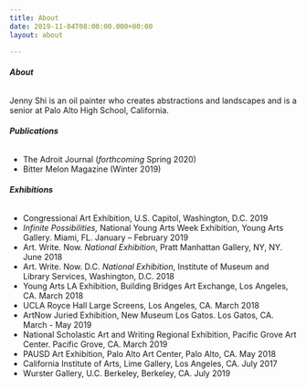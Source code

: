 ```yaml
---
title: About
date: 2019-11-04T08:00:00.000+00:00
layout: about

---
```

<style>
\#about-container h1, h2, h3, h4, h5 {
/* font size of titles */
font-size: 20px;
}

    #about-container p {
    	/* font size of paragraphs */
    	font-size: 15px;
    	/* vertical spaces between lines in a paragraph */
    	line-height: 26px;
    	/* vertical space after the end of a paragraph */
    	margin-bottom: 30px;
    }
    	
    #about-container li {
    	/* font size of bullet points */
    	font-size: 15px;
    	/* vertical spaces between bullet points */
    	margin-bottom: 7.5px;
    	/* vertical spaces between lines inside single bullet point */
    	line-height: 26px;
    }

</style>

###### **About**

Jenny Shi is an oil painter who creates abstractions and landscapes and is a senior at Palo Alto High School, California.

###### **Publications**

* The Adroit Journal (_forthcoming_ Spring 2020)
* Bitter Melon Magazine (Winter 2019)

###### **Exhibitions**

* Congressional Art Exhibition, U.S. Capitol, Washington, D.C. 2019
* _Infinite Possibilities,_ National Young Arts Week Exhibition, Young Arts Gallery. Miami, FL. January – February 2019
* Art. Write. Now. _National Exhibition_, Pratt Manhattan Gallery, NY, NY. June 2018
* Art. Write. Now. D.C. _National Exhibition_, Institute of Museum and Library Services, Washington, D.C. 2018
* Young Arts LA Exhibition, Building Bridges Art Exchange, Los Angeles, CA. March 2018
* UCLA Royce Hall Large Screens, Los Angeles, CA. March 2018
* ArtNow Juried Exhibition, New Museum Los Gatos. Los Gatos, CA. March - May 2019
* National Scholastic Art and Writing Regional Exhibition, Pacific Grove Art Center. Pacific Grove, CA. March 2019
* PAUSD Art Exhibition, Palo Alto Art Center, Palo Alto, CA. May 2018
* California Institute of Arts, Lime Gallery, Los Angeles, CA. July 2017
* Wurster Gallery, U.C. Berkeley, Berkeley, CA. July 2019